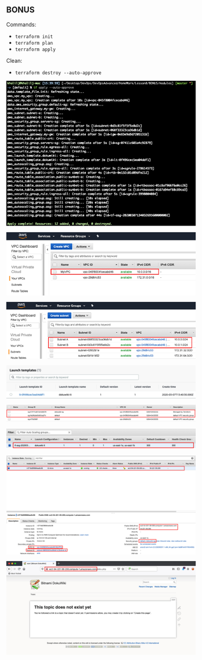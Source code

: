 ## BONUS

Commands:
- ```terraform init```
- ```terraform plan```
- ```terraform apply```

Clean:
- ```terraform destroy --auto-approve```

![](../images/bonus-0.png)

![](../images/bonus-1.png)

![](../images/bonus-2.png)

![](../images/bonus-3.png)

![](../images/bonus-4.png)

![](../images/bonus-5.png)

![](../images/bonus-6.png)

![](../images/bonus-7.png)
